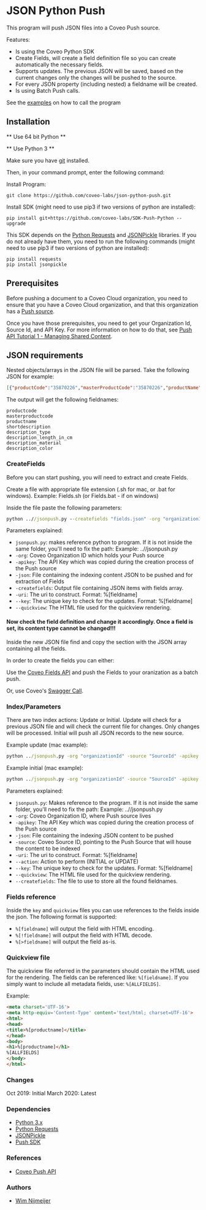 # JSON Python Push

This program will push JSON files into a Coveo Push source.

Features:

- Is using the Coveo Python SDK
- Create Fields, will create a field definition file so you can create automatically the necessary fields.
- Supports updates. The previous JSON will be saved, based on the current changes only the changes will be pushed to the source.
- For every JSON property (including nested) a fieldname will be created.
- Is using Batch Push calls.

See the [examples](https://github.com/coveo-labs/json-python-push/tree/master/examples) on how to call the program


## Installation

** Use 64 bit Python **

** Use Python 3 **

Make sure you have [git](https://git-scm.com/downloads) installed.

Then, in your command prompt, enter the following command:

Install Program:
```
git clone https://github.com/coveo-labs/json-python-push.git
```

Install SDK (might need to use pip3 if two versions of python are installed):
```
pip install git+https://github.com/coveo-labs/SDK-Push-Python --upgrade
```

This SDK depends on the [Python Requests](http://docs.python-requests.org/en/master/user/install/#install) and [JSONPickle](https://jsonpickle.github.io/#download-install) libraries. If you do not already have them, you need to run the following commands (might need to use pip3 if two versions of python are installed):

```
pip install requests
pip install jsonpickle
```

## Prerequisites

Before pushing a document to a Coveo Cloud organization, you need to ensure that you have a Coveo Cloud organization, and that this organization has a [Push source](https://docs.coveo.com/en/94/cloud-v2-developers/creating-a-push-source).

Once you have those prerequisites, you need to get your Organization Id, Source Id, and API Key. For more information on how to do that, see [Push API Tutorial 1 - Managing Shared Content](https://docs.coveo.com/en/92/cloud-v2-developers/push-api-tutorial-1---managing-shared-content).


## JSON requirements

Nested objects/arrays in the JSON file will be parsed. 
Take the following JSON for example:
```json
[{"productCode":"35870226","masterProductCode":"35870226","productName":"prodname","shortDescription":"descr","description":[{"Type":"Brick","Length in cm":"20","Material":"Rock","Color":"Transparent"}]},
```

The output will get the following fieldnames:
```
productcode
masterproductcode
productname
shortdescription
description_type
description_length_in_cm
description_material
description_color
```

### CreateFields

Before you can start pushing, you will need to extract and create Fields. 

Create a file with appropriate file extension (.sh for mac, or .bat for windows). 
Example: Fields.sh (or Fields.bat - if on windows)

Inside the file paste the following parameters:
```bat
python ..//jsonpush.py --createfields "fields.json" -org "organizationId" -source "SourceId" -apikey "ApiKey" -json "./Products/test.json" -uri "https://www.test.com/catalog/%%[product_id]"\ --key "%%[product_id]-%%[product_details]-p" --quickview "my.HTML"
```

Parameters explained:
* `jsonpush.py`: makes reference python to program. If it is not inside the same folder, you'll need to fix the path: Example: ..//jsonpush.py
* `-org`: Coveo Organization ID which holds your Push source
* `-apikey`: The API Key which was copied during the creation process of the Push source
* `-json`: File containing the indexing content JSON to be pushed and for extraction of Fields
* `-createfields`: Output file containing JSON items with fields array. 
* `-uri`: The uri to construct. Format: %[fieldname]
* `--key`: The unique key to check for the updates. Format: %[fieldname]
* `--quickview`: The HTML file used for the quickview rendering.


#### Now check the field definition and change it accordingly. Once a field is set, its content type cannot be changed!!!

Inside the new JSON file find and copy the section with the JSON array containing all the fields. 

In order to create the fields you can either:

Use the [Coveo Fields API](https://docs.coveo.com/en/8/cloud-v2-api-reference/field-api#operation/createFieldsUsingPOST) and push the Fields to your oranization as a batch push.

Or, use Coveo's [Swagger Call](https://platform.cloud.coveo.com/docs?api=Field#!/Fields/rest_organizations_paramId_indexes_fields_batch_create_post).


### Index/Parameters

There are two index actions: Update or Initial.
Update will check for a previous JSON file and will check the current file for changes. Only changes will be processed.
Initial will push all JSON records to the new source.

Example update (mac example):
```bat
python ../jsonpush.py -org "organizationId" -source "SourceId" -apikey "ApiKey" -json "./Products/test.json" -uri "https://www.com.com/catalog/%%[product_details]-%%[product_id]-p" --action "UPDATE" --key "%%[product_id]-%%[product_details]-p" --quickview "my.HTML"
```

Example initial (mac example):
```bat
python ../jsonpush.py -org "organizationId" -source "SourceId" -apikey "ApiKey" -json "./Products/test.json" -uri "https://www.com.com/catalo/%%[sedetails_sug]-%%[productcode]-p" --action "INITIAL" --key "%%[product_id]-%%[product_details]-p" --quickview "my.HTML"
```

Parameters explained:
* `jsonpush.py`: Makes reference to the program. If it is not inside the same folder, you'll need to fix the path: Example: ..//jsonpush.py
* `-org`: Coveo Organization ID, where Push source lives
* `-apikey`: The API Key which was copied during the creation process of the Push source
* `-json`: File containing the indexing JSON content to be pushed
* `-source`: Coveo Source ID, pointing to the Push Source that will house the content to be indexed
* `-uri`: The uri to construct. Format: %[fieldname]
* `--action`: Action to perform (INITIAL or UPDATE)
* `--key`: The unique key to check for the updates. Format: %[fieldname]
* `--quickview`: The HTML file used for the quickview rendering.
* `--createfields`: The file to use to store all the found fieldnames. 

### Fields reference
Inside the `key` and `quickview` files you can use references to the fields inside the json. The following format is supported:
* `%[fieldname]` will output the field with HTML encoding.
* `%[!fieldname]` will output the field with HTML decode.
* `%[>fieldname]` will output the field as-is.

### Quickview file
The quickview file referred in the parameters should contain the HTML used for the rendering.
The fields can be referenced like:
`%[fieldname]`. If you simply want to include all metadata fields, use: `%[ALLFIELDS]`.

Example:
```html
<meta charset='UTF-16'>
<meta http-equiv='Content-Type' content='text/html; charset=UTF-16'>
<html>
<head>
<title>%[productname]</title>
</head>
<body>
<h1>%[productname]</h1>
%[ALLFIELDS]
</body>
</html>
```
### Changes
Oct 2019: Initial
March 2020: Latest

### Dependencies
- [Python 3.x](https://www.python.org/downloads/)
- [Python Requests](http://docs.python-requests.org/en/master/user/install/#install)
- [JSONPickle](https://jsonpickle.github.io/#download-install)
- [Push SDK](https://github.com/coveo-labs/SDK-Push-Python)

### References
- [Coveo Push API](https://docs.coveo.com/en/68/cloud-v2-developers/push-api)

### Authors
- [Wim Nijmeijer](https://github.com/wnijmeijer)
